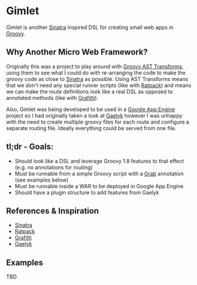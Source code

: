 Gimlet
======

Gimlet is another [Sinatra](https://github.com/sinatra/sinatra/) inspired DSL for creating small web apps in [Groovy](http://groovy.codehaus.org/).


Why Another Micro Web Framework?
--------------------------------

Originally this was a project to play around with [Groovy AST Transforms](http://groovy.codehaus.org/Compile-time+Metaprogramming+-+AST+Transformations), using them to see what I could do with re-arranging the code to make the groovy code as close to [Sinatra](https://github.com/sinatra/sinatra/) as possible. Using AST Transforms means that we don't need any special runner scripts (like with [Ratpack](https://github.com/bleedingwolf/Ratpack)) and means we can make the route definitions look like a real DSL as opposed to annotated methods (like with [Grafitti](https://github.com/webdevwilson/graffiti)). 

Also, Gimlet was being developed to be used in a [Google App Engine](http://code.google.com/appengine/) project so I had originally taken a look at [Gaelyk](https://github.com/glaforge/gaelyk) however I was unhappy with the need to create multiple groovy files for each route and configure a separate routing file. Ideally everything could be served from one file.


tl;dr - Goals:
--------------

- Should look like a DSL and leverage Groovy 1.8 features to that effect (e.g. no annotations for routing)
- Must be runnable from a simple Groovy script with a [Grab](http://groovy.codehaus.org/Grapes+and+grab()) annotation (see examples below)
- Must be runnable inside a WAR to be deployed in Google App Engine
- Should have a plugin structure to add features from Gaelyk


References & Inspiration
------------------------

- [Sinatra](https://github.com/sinatra/sinatra/)
- [Ratpack](https://github.com/bleedingwolf/Ratpack)
- [Grafitti](https://github.com/webdevwilson/graffiti)
- [Gaelyk](https://github.com/glaforge/gaelyk)


Examples
--------

TBD
